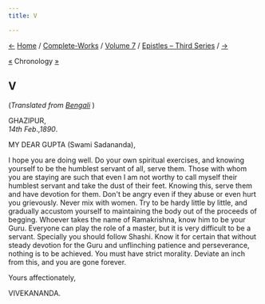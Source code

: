 ```yaml
---
title: V

---
```

<div>

[←](04_sir.htm) [Home](../../../index.htm) /
[Complete-Works](../../complete_works.htm) / [Volume
7](../volume_7_contents.htm) / [Epistles – Third
Series](epistles_third_series_contents.htm) / [→](06_sir.htm)

  

[«](04_sir.htm) Chronology
[»](../../volume_6/epistles_second_series/022_sir.htm)

## V

(*Translated from [Bengali](b6032e7005.pdf)* )

GHAZIPUR,  
*14th Feb*.*,1890*.

MY DEAR GUPTA (Swami Sadananda),

I hope you are doing well. Do your own spiritual exercises, and knowing
yourself to be the humblest servant of all, serve them. Those with whom
you are staying are such that even I am not worthy to call myself their
humblest servant and take the dust of their feet. Knowing this, serve
them and have devotion for them. Don't be angry even if they abuse or
even hurt you grievously. Never mix with women. Try to be hardy little
by little, and gradually accustom yourself to maintaining the body out
of the proceeds of begging. Whoever takes the name of Ramakrishna, know
him to be your Guru. Everyone can play the role of a master, but it is
very difficult to be a servant. Specially you should follow Shashi. Know
it for certain that without steady devotion for the Guru and unflinching
patience and perseverance, nothing is to be achieved. You must have
strict morality. Deviate an inch from this, and you are gone forever.

Yours affectionately,

VIVEKANANDA.

</div>
